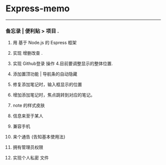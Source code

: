 # Express-memo

---

### 备忘录 | 便利贴 > 项目 .

1. 用 基于 Node.js 的 Espress 框架
2. 实现 增删改查 .
3. 实现 Github登录 操作
4.目前要调整显示的整体位置.
5. 添加置顶功能 | 导航条的自动隐藏
6. 修复添加笔记时，输入框显示的位置
7. 增加添加笔记时，焦点跳转到对应的笔记。
7. note 的样式皮肤

9. 信息来至于某人

8.   兼容手机
9. 来个通告 {告知基本使用法}


1. 拥有管理员权限
4. 实现个人私密 文件
